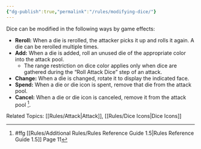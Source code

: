 ```yaml
---
{"dg-publish":true,"permalink":"/rules/modifying-dice/"}
---
```


Dice can be modified in the following ways by game effects:

- **Reroll:** When a die is rerolled, the attacker picks it up and rolls it again. A die can be rerolled multiple times.
- **Add:** When a die is added, roll an unused die of the appropriate color into the attack pool.
  - The range restriction on dice color applies only when dice are gathered during the “Roll Attack Dice” step of an attack.
- **Change:** When a die is changed, rotate it to display the indicated face.
- **Spend:** When a die or die icon is spent, remove that die from the attack pool.
- **Cancel:** When a die or die icon is canceled, remove it from the attack pool [^1].

Related Topics: [[Rules/Attack\|Attack]], [[Rules/Dice Icons\|Dice Icons]]

[^1]: #ffg [[Rules/Additional Rules/Rules Reference Guide 1.5\|Rules Reference Guide 1.5]] Page 11
